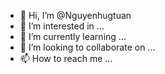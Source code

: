- 👋 Hi, I’m @Nguyenhugtuan
- 👀 I’m interested in ...
- 🌱 I’m currently learning ...
- 💞️ I’m looking to collaborate on ...
- 📫 How to reach me ...

<!---
Nguyenhugtuan/Nguyenhugtuan is a ✨ special ✨ repository because its `README.md` (this file) appears on your GitHub profile.
You can click the Preview link to take a look at your changes.
--->
